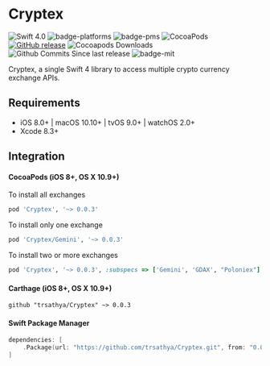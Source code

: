 # Cryptex

![Swift 4.0](https://img.shields.io/badge/Swift-4.0-brightgreen.svg) ![badge-platforms] ![badge-pms] ![CocoaPods](https://img.shields.io/cocoapods/v/Cryptex.svg) [![GitHub release](https://img.shields.io/github/release/trsathya/Cryptex.svg)](https://github.com/trsathya/Cryptex/releases) ![Cocoapods Downloads](	https://img.shields.io/cocoapods/dt/Cryptex.svg) ![Github Commits Since last release](https://img.shields.io/github/commits-since/trsathya/Cryptex/latest.svg) ![badge-mit]

Cryptex, a single Swift 4 library to access multiple crypto currency exchange APIs.

## Requirements

- iOS 8.0+ | macOS 10.10+ | tvOS 9.0+ | watchOS 2.0+ 
- Xcode 8.3+

## Integration

#### CocoaPods (iOS 8+, OS X 10.9+)

To install all exchanges
```ruby
pod 'Cryptex', '~> 0.0.3'
```

To install only one exchange
```ruby
pod 'Cryptex/Gemini', '~> 0.0.3'
```

To install two or more exchanges
```ruby
pod 'Cryptex', '~> 0.0.3', :subspecs => ['Gemini', 'GDAX', "Poloniex"]
```

#### Carthage (iOS 8+, OS X 10.9+)

```
github "trsathya/Cryptex" ~> 0.0.3
```

#### Swift Package Manager

```swift
dependencies: [
    .Package(url: "https://github.com/trsathya/Cryptex.git", from: "0.0.3"),
]
```

[badge-pms]: https://img.shields.io/badge/supports-CocoaPods%20%7C%20Carthage%20%7C%20SwiftPM-green.svg
[badge-platforms]: https://img.shields.io/badge/platforms-macOS%20%7C%20iOS%20%7C%20watchOS%20%7C%20tvOS%20%7C%20Linux-lightgrey.svg
[badge-mit]: https://img.shields.io/badge/license-MIT-blue.svg
